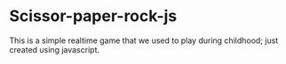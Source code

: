 # Scissor-paper-rock-js
This is a simple realtime game that we used to play during childhood; just created using javascript.
